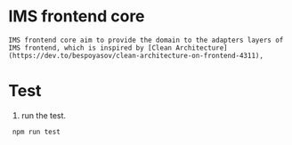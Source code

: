 # IMS frontend core
    IMS frontend core aim to provide the domain to the adapters layers of IMS frontend, which is inspired by [Clean Architecture](https://dev.to/bespoyasov/clean-architecture-on-frontend-4311),
# Test
1. run the test.
```
 npm run test
```